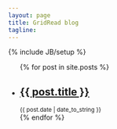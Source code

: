 ```yaml
---
layout: page
title: GridRead blog
tagline:
---
```

{% include JB/setup %}

<ul class="posts unstyled">
  {% for post in site.posts %}
    <li>
      <h2><a href="{{ BASE_PATH }}{{ post.url }}">{{ post.title }}</a></h2>
      <small>{{ post.date | date_to_string }}</small>
    </li>
  {% endfor %}
</ul>

